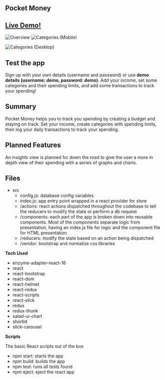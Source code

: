 Pocket Money
------------------------------

[Live Demo!](pocketmoney.netlify.com)
-------------------------------------

![Overview](http://oi65.tinypic.com/eijwg3.jpg) ![Categories (Mobile)](http://oi65.tinypic.com/io2kpj.jpg)

![Categories (Desktop)](http://oi65.tinypic.com/14ayejs.jpg)

Test the app
------------
Sign up with your own details (username and password) or use **demo details** **(username: demo, password: demo)**. 
Add your income, set some categories and their spending limits, and add some transactions to track your spending!

Summary
-------
Pocket Money helps you to track you spending by creating a budget and staying on track. Set your income, create categories with spending limits, then log your daily transactions to track your spending.

Planned Features
----------------
An insights view is planned for down the road to give the user a more in depth view of their spending with a series of graphs and charts.

Files
----------------

 - src
   - config.js: database config variables
   - index.js: app entry point wrapped in a react provider for store
   - /actions: react actions dispatched throughout the codebase to tell the reducers to modify the state or perform a db request
   - /components: each part of the app is broken down into reusable components. Most of the components separate logic from presentation, having an index.js file for logic and the component file for HTML presentation.
   - /reducers: modify the state based on an action being dispatched
   - /vendor: bootstrap and normalize css libraries

**Tech Used**

 - enzyme-adapter-react-16
 - react
 - react-bootstrap
 - react-dom
 - react-helmet
 - react-redux
 - react-scripts
 - react-slick
 - redux
 - redux-thunk
 - salad-ui-chart
 - shortid
 - slick-carousel

**Scripts**

The basic React scripts out of the box

 - npm start: starts the app
 - npm build: builds the app
 - npm test: runs all tests found
 - npm eject: eject the react app